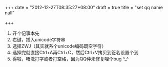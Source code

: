 +++
date = "2012-12-27T08:35:27+08:00"
draft = true
title = "set qq name null"

+++



1. 开个记事本先
2. 右键，插入unicode字符串
3. 选择ZWJ（其实就系个unicode编码既空字符）
4. 选择完就直接Ctrl+A再Ctrl+C，然后Ctrl+V拷贝到签名设置个到
5. 得啦，唔洗打字或者打空格，因为QQ仲未修复哩个bug ^_^